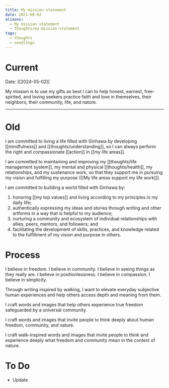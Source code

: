 ```yaml
---
title: My mission statement
date: 2021-08-02
aliases:
  - My mission statement
  - thoughts/my-mission-statement
tags:
  - thoughts
  - seedlings
---
```

# Current

Date: [[2024-05-02]]

My mission is to use my gifts as best I can to help honest, earnest, free-spirited, and loving seekers practice faith and love in themselves, their neighbors, their community, life, and nature.

***
# Old

I am committed to living a life filled with Ginhawa by developing [[mindfulness]] and [[thoughts/understanding]], so I can always perform the right and compassionate [[action]] in [[my life areas]].

I am committed to maintaining and improving my [[thoughts/life management system]], my mental and physical [[thoughts/health]], my relationships, and my sustenance work, so that they support me in pursuing my vision and fulfilling my purpose ([[My life areas support my life work]]).

I am committed to building a world filled with Ginhawa by:

1. honoring [[my top values]] and living according to my principles in my daily life;
2. authentically expressing my ideas and stories through writing and other artforms in a way that is helpful to my audience;
3. nurturing a community and ecosystem of individual relationships with allies, peers, mentors, and followers; and
4. facilitating the development of skills, practices, and knowledge related to the fulfillment of my vision and purpose in others.

# Process

I believe in freedom.
I believe in community.
I believe in seeing things as they really are.
I believe in positionlessness.
I believe in compassion.
I believe in simplicity.

Through writing inspired by walking, I want to elevate everyday subjective human experiences and help others access depth and meaning from them.

I craft words and images that help others experience true freedom safeguarded by a universal community.

I craft words and images that invite people to think deeply about human freedom, community, and nature.

I craft walk-inspired words and images that invite people to think and experience deeply what freedom and community mean in the context of nature.


# To Do

- Update
